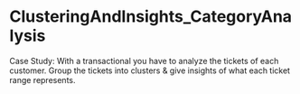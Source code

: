 # ClusteringAndInsights_CategoryAnalysis
Case Study: With a transactional you have to analyze the tickets of each customer. Group the tickets into clusters &amp; give insights of what each ticket range represents.
